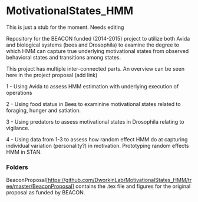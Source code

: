 MotivationalStates_HMM
======================

This is just a stub for the moment. Needs editing

Repository for the BEACON funded (2014-2015) project to utilize both Avida and biological systems (bees and Drosophila) to examine the degree to which HMM can capture true underlying motivational states from observed behavioral states and transitions among states.

This project has multiple inter-connected parts. An overview can be seen here in the project proposal (add link)

1 - Using Avida to assess HMM estimation with underlying execution of operations

2 - Using food status in Bees to examinine motivational states related to foraging, hunger and satiation.

3 - Using predators to assess motivational states in Drosophila relating to vigilance.

4 - Using data from 1-3 to assess how random effect HMM do at capturing individual variation (personality?) in motivation. Prototyping random effects HMM in STAN.


### Folders 
BeaconProposal[https://github.com/DworkinLab/MotivationalStates_HMM/tree/master/BeaconProposal] contains the .tex file and figures for the original proposal as funded by BEACON.
